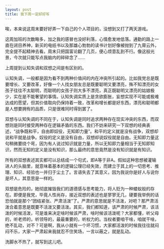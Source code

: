 ```yaml
---
layout: post
title: 我下周一定好好写
---
```


唉，本来说这周末要好好弄一下自己的个人项目的，没想到又打了两天游戏。

这周加班的次数略多，加之我的感冒也没好利落，心情愈发地低落。通勤的路上一直在闭目养神，新买的电纸书以及那雄心勃勃的读书计划好像被抛到了九霄云外，完全提不起精神去看。周末只把国富论翻了几页，便心烦意乱到不行。像这般光景，今次就只能写点我脑内的碎碎念了……

上周提到认知失调和双想之间是有区别的。

认知失调，一般都是因为看不到两种价值间的内在冲突所引起的。比如我党总是既要增长、又要改革，好像一个人找女朋友总是既要聪明又要漂亮，殊不知漂亮的女孩子往往不太聪明，而聪明的女孩子则大多不漂亮，真正既聪明又漂亮的姑娘极少，实在是不能奢望的事情。认知失调实质上是贪欲膨胀，妄想实现不可能或极难达成的愿望，但其价值取向仍保持着一致，改革和增长都是好东西，漂亮和聪明都是人想要拥有的品质，只是很难同时得到罢了。

双想与认知失调的不同在于，认知失调是同时追求两种存在现实冲突的东西，而双想则是同时接受两种存在逻辑矛盾的东西。我们不妨来研究一下双想的经典表述，“战争既和平，自由即奴役，无知即力量”。和平的定义就是没有战争，双想却说和平就是战争。奴役的定义是没有自由，双想却说奴役就是自由。无知即力量这句稍微要绕个弯，因为有人说过知识就是力量，所以无知即力量相当于无知即知识，然而无知的定义是没有知识，那么最终的意思竟然是没有知识就是有知识。

所有的双想表述其实都可以总结成一个句式，即A等于非A。假如这种思想被灌输进人的头脑里，就意味着基本的逻辑公理已经失效，而建立于其上的一切思考、推理、知识、经验也一并归于尘土了。言语失去了其意义，因为我说你是好人与说你是坏人，其意思是一样的。

双想是危险的，她彻底摧毁我们的道德感与思考能力，将人贬为一种蝼蚁般的存在。即便是我党，毕竟人性尚存，接近双想的表述也是寥寥无几，硬要我举例的话恐怕就是那个“团结紧张、严肃活泼”了。严肃的意思就是不活泼，对吧？那严肃活泼合着意思是既要不活泼又要活泼。其实，我们都知道，该严肃的时候严肃，该活泼的时候活泼，可是谁来决定啥时候该严肃，啥时候该活泼呢？大家都懂，听父母的，听老师的，听领导的，最最重要的，听权力的。当权者要咱干啥，咱就干啥，绝不乱动，对不？可是啊，我从小就有一个坏习惯，大家都活泼的时候我往往就闷闷不乐，大家一严肃起来我就忍不住笑场，一言以蔽之，就是乱动。

洗脚水不热了，就写到这儿吧。
